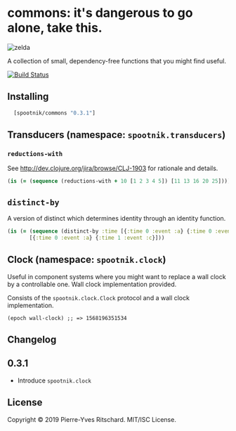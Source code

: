 commons: it's dangerous to go alone, take this.
===============================================

![zelda](https://upload.wikimedia.org/wikipedia/en/b/b2/It's_dangerous_to_go_alone!_Take_this..png)

A collection of small, dependency-free functions that you might find useful.

[![Build Status](https://secure.travis-ci.org/pyr/commons.png)](http://travis-ci.org/pyr/commons)


## Installing

```clojure
  [spootnik/commons "0.3.1"]
```

## Transducers (namespace: `spootnik.transducers`)

### `reductions-with`

See http://dev.clojure.org/jira/browse/CLJ-1903 for rationale and details. 

```clojure
(is (= (sequence (reductions-with + 10 [1 2 3 4 5]) [11 13 16 20 25])))
```

## `distinct-by`

A version of distinct which determines identity through an identity function.

```clojure
(is (= (sequence (distinct-by :time [{:time 0 :event :a} {:time 0 :event :b} {:time 1 :event :c}]))
       [{:time 0 :event :a} {:time 1 :event :c}]))
```

## Clock (namespace: `spootnik.clock`)

Useful in component systems where you might want to replace a wall
clock by a controllable one. Wall clock implementation provided.

Consists of the `spootnik.clock.Clock` protocol and a wall clock
implementation.

```
(epoch wall-clock) ;; => 1568196351534
```

## Changelog

## 0.3.1

- Introduce `spootnik.clock`


## License

Copyright © 2019 Pierre-Yves Ritschard. MIT/ISC License.

